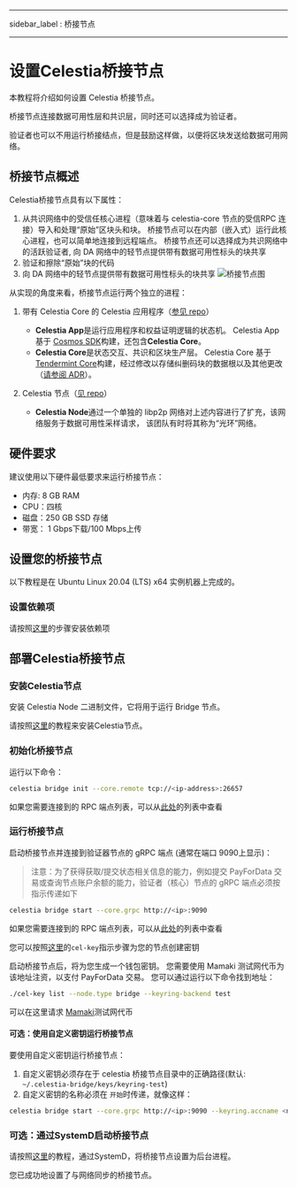 - - -
sidebar_label : 桥接节点
- - -

# 设置Celestia桥接节点

本教程将介绍如何设置 Celestia 桥接节点。

桥接节点连接数据可用性层和共识层，同时还可以选择成为验证者。

验证者也可以不用运行桥接结点，但是鼓励这样做，以便将区块发送给数据可用网络。

## 桥接节点概述

Celestia桥接节点具有以下属性：

1. 从共识网络中的受信任核心进程（意味着与 celestia-core 节点的受信RPC 连接）导入和处理“原始”区块头和块。 桥接节点可以在内部（嵌入式）运行此核心进程，也可以简单地连接到远程端点。 桥接节点还可以选择成为共识网络中的活跃验证者, 向 DA 网络中的轻节点提供带有数据可用性标头的块共享
2. 验证和擦除“原始”块的代码
3. 向 DA 网络中的轻节点提供带有数据可用性标头的块共享 ![桥接节点图](/img/nodes/BridgeNodes.png)

从实现的角度来看，桥接节点运行两个独立的进程：

1. 带有 Celestia Core 的 Celestia 应用程序（[参见 repo](https://github.com/celestiaorg/celestia-app)）

    * **Celestia App**是运行应用程序和权益证明逻辑的状态机。 Celestia App 基于 [Cosmos SDK](https://docs.cosmos.network/)构建，还包含**Celestia Core**。
    * **Celestia Core**是状态交互、共识和区块生产层。 Celestia Core 基于[Tendermint Core](https://docs.tendermint.com/)构建，经过修改以存储纠删码块的数据根以及其他更改（[请参阅 ADR](https://github.com/celestiaorg/celestia-core/tree/master/docs/celestia-architecture)）。

2. Celestia 节点（[见 repo](https://github.com/celestiaorg/celestia-node)）

    * **Celestia Node**通过一个单独的 libp2p 网络对上述内容进行了扩充，该网络服务于数据可用性采样请求， 该团队有时将其称为“光环”网络。

## 硬件要求

建议使用以下硬件最低要求来运行桥接节点：

* 内存: 8 GB RAM
* CPU：四核
* 磁盘：250 GB SSD 存储
* 带宽： 1 Gbps下载/100 Mbps上传

## 设置您的桥接节点

以下教程是在 Ubuntu Linux 20.04 (LTS) x64 实例机器上完成的。

### 设置依赖项

请按照[这里](../developers/environment.md)的步骤安装依赖项

## 部署Celestia桥接节点

### 安装Celestia节点

安装 Celestia Node 二进制文件，它将用于运行 Bridge 节点。

请按照[这里](../developers/celestia-node.md)的教程来安装Celestia节点。

### 初始化桥接节点

运行以下命令：

```sh
celestia bridge init --core.remote tcp://<ip-address>:26657
```

如果您需要连接到的 RPC 端点列表，可以从[此处](./mamaki-testnet.md#rpc-endpoints)的列表中查看

### 运行桥接节点

启动桥接节点并连接到验证器节点的 gRPC 端点 (通常在端口 9090上显示)：

> 注意：为了获得获取/提交状态相关信息的能力，例如提交 PayForData 交易或查询节点账户余额的能力，验证者（核心）节点的 gRPC 端点必须按指示传递如下

```sh
celestia bridge start --core.grpc http://<ip>:9090
```

如果您需要连接到的 RPC 端点列表，可以从[此处](./mamaki-testnet.md#rpc-endpoints)的列表中查看

您可以按照[这里](./keys.md)的`cel-key`指示步骤为您的节点创建密钥

启动桥接节点后，将为您生成一个钱包密钥。 您需要使用 Mamaki 测试网代币为该地址注资，以支付 PayForData 交易。 您可以通过运行以下命令找到地址：

```sh
./cel-key list --node.type bridge --keyring-backend test
```

可以在这里请求 [Mamaki](./mamaki-testnet.md#mamaki-testnet-faucet)测试网代币

#### 可选：使用自定义密钥运行桥接节点

要使用自定义密钥运行桥接节点：

1. 自定义密钥必须存在于 celestia 桥接节点目录中的正确路径(默认: `~/.celestia-bridge/keys/keyring-test`)
2. 自定义密钥的名称必须在 `开始`时传递，就像这样：

```sh
celestia bridge start --core.grpc http://<ip>:9090 --keyring.accname <name_of_custom_key>
```

### 可选：通过SystemD启动桥接节点

请按照[这里](./systemd.md#celestia-bridge-node)的教程，通过SystemD，将桥接节点设置为后台进程。

您已成功地设置了与网络同步的桥接节点。
